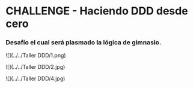 
# CHALLENGE - Haciendo DDD desde cero

### Desafío el cual será plasmado la lógica de gimnasio.
![](../../Taller DDD/1.png)

![](../../Taller DDD/2.jpg)

![](../../Taller DDD/4.jpg)